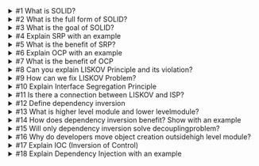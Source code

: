 <details>

<summary>
#1 What is SOLID?
</summary>

<br/>

> Represents principles that help developers create more maintainable, flexible, and scalable software by promoting modularity and reducing code complexity. 

</details>

<details>

<summary>
#2 What is the full form of SOLID?
</summary>

<br/>

> SOLID represents 5 design principles:
>> S: Single Responsibility Principle
>>
>> O: Open Close Principle
>> 
>> L: LISKOV Substitution Principle
>> 
>> I: Interface Segregation Principle
>> 
>> D: Dependency Inversion

</details>

<details>

<summary>
#3 What is the goal of SOLID?
</summary>

<br/>

> To minimize dependencies thus making code easy to understand, maintain and extend.
> 
> To minimize impact of a code change

</details>

<details>

<summary>
#4 Explain SRP with an example
</summary>

<br/>

> A class should have only one purpose and everything inside it should all be related.
> 
> Example: Car class should not be responsible for anything about Sales so we can create a separate class about sales.

</details>

<details>

<summary>
#5 What is the benefit of SRP?
</summary>

<br/>

> Creates modular and focused classes which improves the quality of code.

</details>

<details>

<summary>
#6 Explain OCP with an example
</summary>

<br/>

> A class should be open for extension and closed for modification.

</details>

<details>

<summary>
#7 What is the benefit of OCP
</summary>

<br/>

> Minimize impact and less regression.
> 
> By extending class, you can use the new class in areas that it's only needed.

</details>

<details>

<summary>
#8 Can you explain LISKOV Principle and its violation?
</summary>

<br/>

> Liskov principle says that child class should be able to substitute the parent class seamlessly during object polymorphism.
> 
> In inheritance, child class cannot remove methods of the parent. If child class do not implement any parent method, this is where the violation lies.
> 
> Liskov problems stems when requirements are not fully understood. 

</details>

<details>

<summary>
#9 How can we fix LISKOV Problem?
</summary>

<br/>

> Refactoring

</details>

<details>

<summary>
#10 Explain Interface Segregation Principle
</summary>

<br/>

> Code/clients should not be forced to implement methods they do not need.

</details>

<details>

<summary>
#11 Is there a connection between LISKOV and ISP?
</summary>

<br/>

> Yes and no. Yes but very thin line. No because it deals with two different issues.
> 
> Liskov is more related to inheritance where we have grouped class in a wrong family due to which the child class is forced to implement methods it should not.
> 
> ISP is more broad and deals with interfaces. Clients which consumes the classes, when classes are forced to implement interface methods or when classes are put in wrong family.

</details>

<details>

<summary>
#12 Define dependency inversion
</summary>

<br/>

> Higher level modules should not depend on lower level modules and both should depend on abstraction.
> 
> If a higher level module is dependent on a lower level module -- it creates tight coupling. Any change in the lower module will impact the higher module.

</details>

<details>

<summary>
#13 What is higher level module and lower levelmodule?
</summary>

<br/>

> Module that calls the other module is termed as higher level module
> 
> The module which gets consumed is termed as lower level module

</details>

<details>

<summary>
#14 How does dependency inversion benefit? Show with an example
</summary>

<br/>

> Any change in lower level module impacts the higher module
> 
> Example: use an interface rather than using concrete classes

</details>

<details>

<summary>
#15 Will only dependency inversion solve decouplingproblem?
</summary>

<br/>

> No, we still need to move the object creation process outside the higher level module

</details>

<details>

<summary>
#16 Why do developers move object creation outsidehigh level module?
</summary>

<br/>

> To prevent tight coupling.

</details>

<details>

<summary>
#17 Explain IOC (Inversion of Control)
</summary>

<br/>

> We invert the object creation control outside the higher module. Just focus on what is the responsibility of the class which is connected to SRP as well.

</details>

<details>

<summary>
#18 Explain Dependency Injection with an example
</summary>

<br/>

> Dependency injection is a process where we inject dependent object from the outside.
> 
> Combination of dependency inversion and dependency injection resolves tight coupling
> 
> Example:
> 
```public class Product : ProductBase {
      private IDiscount discount = null;
      public Product(IDiscount _discount)      {
          discount = _discount;
      }
}

Client:
Static void Main(string[] args) {
  var product1 = new Product(new Discount())
}```

</details>

<details>

<summary>
#19 Is SOLID, IOC and DI design pattern or principle?
</summary>

<br/>

> SOLID is a principle
> 
> IOC is a principle
> 
> Dependency Injection is a technique

</details>

<details>

<summary>
#20 Is only SOLID enough for good code/architecture?
</summary>

<br/>

> No

</details>
